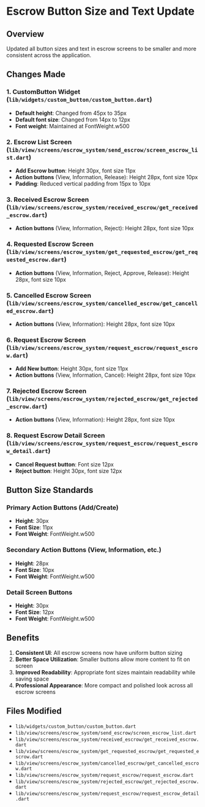 # Escrow Button Size and Text Update

## Overview
Updated all button sizes and text in escrow screens to be smaller and more consistent across the application.

## Changes Made

### 1. CustomButton Widget (`lib/widgets/custom_button/custom_button.dart`)
- **Default height**: Changed from 45px to 35px
- **Default font size**: Changed from 14px to 12px
- **Font weight**: Maintained at FontWeight.w500

### 2. Escrow List Screen (`lib/view/screens/escrow_system/send_escrow/screen_escrow_list.dart`)
- **Add Escrow button**: Height 30px, font size 11px
- **Action buttons** (View, Information, Release): Height 28px, font size 10px
- **Padding**: Reduced vertical padding from 15px to 10px

### 3. Received Escrow Screen (`lib/view/screens/escrow_system/received_escrow/get_received_escrow.dart`)
- **Action buttons** (View, Information, Reject): Height 28px, font size 10px

### 4. Requested Escrow Screen (`lib/view/screens/escrow_system/get_requested_escrow/get_requested_escrow.dart`)
- **Action buttons** (View, Information, Reject, Approve, Release): Height 28px, font size 10px

### 5. Cancelled Escrow Screen (`lib/view/screens/escrow_system/cancelled_escrow/get_cancelled_escrow.dart`)
- **Action buttons** (View, Information): Height 28px, font size 10px

### 6. Request Escrow Screen (`lib/view/screens/escrow_system/request_escrow/request_escrow.dart`)
- **Add New button**: Height 30px, font size 11px
- **Action buttons** (View, Information, Cancel): Height 28px, font size 10px

### 7. Rejected Escrow Screen (`lib/view/screens/escrow_system/rejected_escrow/get_rejected_escrow.dart`)
- **Action buttons** (View, Information): Height 28px, font size 10px

### 8. Request Escrow Detail Screen (`lib/view/screens/escrow_system/request_escrow/request_escrow_detail.dart`)
- **Cancel Request button**: Font size 12px
- **Reject button**: Height 30px, font size 12px

## Button Size Standards

### Primary Action Buttons (Add/Create)
- **Height**: 30px
- **Font Size**: 11px
- **Font Weight**: FontWeight.w500

### Secondary Action Buttons (View, Information, etc.)
- **Height**: 28px
- **Font Size**: 10px
- **Font Weight**: FontWeight.w500

### Detail Screen Buttons
- **Height**: 30px
- **Font Size**: 12px
- **Font Weight**: FontWeight.w500

## Benefits
1. **Consistent UI**: All escrow screens now have uniform button sizing
2. **Better Space Utilization**: Smaller buttons allow more content to fit on screen
3. **Improved Readability**: Appropriate font sizes maintain readability while saving space
4. **Professional Appearance**: More compact and polished look across all escrow screens

## Files Modified
- `lib/widgets/custom_button/custom_button.dart`
- `lib/view/screens/escrow_system/send_escrow/screen_escrow_list.dart`
- `lib/view/screens/escrow_system/received_escrow/get_received_escrow.dart`
- `lib/view/screens/escrow_system/get_requested_escrow/get_requested_escrow.dart`
- `lib/view/screens/escrow_system/cancelled_escrow/get_cancelled_escrow.dart`
- `lib/view/screens/escrow_system/request_escrow/request_escrow.dart`
- `lib/view/screens/escrow_system/rejected_escrow/get_rejected_escrow.dart`
- `lib/view/screens/escrow_system/request_escrow/request_escrow_detail.dart`
